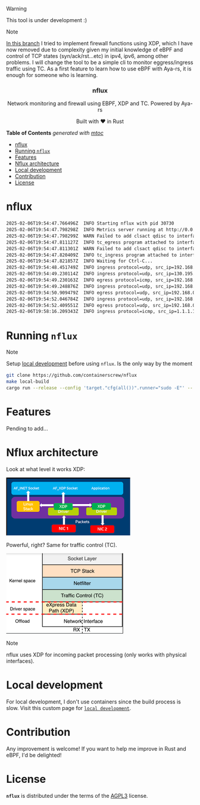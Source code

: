 > [!WARNING]
> This tool is under development :)

> [!NOTE]
> [In this branch](https://github.com/containerscrew/nflux/tree/old-20250206) I tried to implement firewall functions using XDP, which I have now removed due to complexity given my initial knowledge of eBPF and control of TCP states (syn/ack/rst...etc) in ipv4, ipv6, among other problems. I will change the tool to be a simple cli to monitor eggress/ingress traffic using TC. As a first feature to learn how to use eBPF with Aya-rs, it is enough for someone who is learning.

<p align="center">
    <h3 align="center">nflux</h3>
    <p align="center">Network monitoring and firewall using EBPF, XDP and TC. Powered by Aya-rs</p>
    <p align="center">Built with ❤ in Rust</p>
</p>

<!-- START OF TOC !DO NOT EDIT THIS CONTENT MANUALLY-->
**Table of Contents**  *generated with [mtoc](https://github.com/containerscrew/mtoc)*
- [nflux](#nflux)
- [Running `nflux`](#running-nflux)
- [Features](#features)
- [Nflux architecture](#nflux-architecture)
- [Local development](#local-development)
- [Contribution](#contribution)
- [License](#license)
<!-- END OF TOC -->

# nflux

```bash
2025-02-06T19:54:47.766496Z  INFO Starting nflux with pid 30730
2025-02-06T19:54:47.798298Z  INFO Metrics server running at http://0.0.0.0:8080
2025-02-06T19:54:47.798299Z  WARN Failed to add clsact qdisc to interface enp0s20f0u4: Os { code: 17, kind: AlreadyExists, message: "File exists" }
2025-02-06T19:54:47.811127Z  INFO tc_egress program attached to interfaces: ["enp0s20f0u4"]
2025-02-06T19:54:47.811301Z  WARN Failed to add clsact qdisc to interface enp0s20f0u4: Os { code: 17, kind: AlreadyExists, message: "File exists" }
2025-02-06T19:54:47.820409Z  INFO tc_ingress program attached to interfaces: ["enp0s20f0u4"]
2025-02-06T19:54:47.821857Z  INFO Waiting for Ctrl-C...
2025-02-06T19:54:48.451749Z  INFO ingress protocol=udp, src_ip=192.168.0.17, dst_ip=192.168.0.255, src_port=43033, dst_port=15600
2025-02-06T19:54:49.230114Z  INFO ingress protocol=udp, src_ip=130.195.250.66, dst_ip=192.168.0.173, src_port=443, dst_port=53227
2025-02-06T19:54:49.230163Z  INFO egress protocol=icmp, src_ip=192.168.0.173, dst_ip=130.195.250.66, src_port=0, dst_port=0
2025-02-06T19:54:49.248876Z  INFO ingress protocol=udp, src_ip=192.168.0.25, dst_ip=224.0.0.251, src_port=5353, dst_port=5353
2025-02-06T19:54:50.909479Z  INFO egress protocol=udp, src_ip=192.168.0.173, dst_ip=212.166.132.192, src_port=50317, dst_port=53
2025-02-06T19:54:52.046784Z  INFO ingress protocol=udp, src_ip=192.168.0.13, dst_ip=224.0.0.251, src_port=5353, dst_port=5353
2025-02-06T19:54:52.409551Z  INFO egress protocol=udp, src_ip=192.168.0.173, dst_ip=212.166.132.96, src_port=58047, dst_port=53
2025-02-06T19:58:16.209343Z  INFO ingress protocol=icmp, src_ip=1.1.1.1, dst_ip=192.168.0.173, src_port=0, dst_port=0
```

# Running `nflux`

> [!NOTE]
> Setup [local development](./docs/local_dev.md) before using `nflux`. Is the only way by the moment

```bash
git clone https://github.com/containerscrew/nflux
make local-build
cargo run --release --config 'target."cfg(all())".runner="sudo -E"' -- -l info -i interface
```

# Features

Pending to add...

# Nflux architecture

Look at what level it works XDP:

![xdp](./xdp.png)

Powerful, right? Same for traffic control (TC).

![tc](./tc.png)

> [!NOTE]
> nflux uses XDP for incoming packet processing (only works with physical interfaces).

# Local development

For local development, I don't use containers since the build process is slow. Visit this custom page for [`local development`](./docs/local_dev.md).

# Contribution

Any improvement is welcome! If you want to help me improve in Rust and eBPF, I'd be delighted!

# License

**`nflux`** is distributed under the terms of the [AGPL3](./LICENSE) license.
